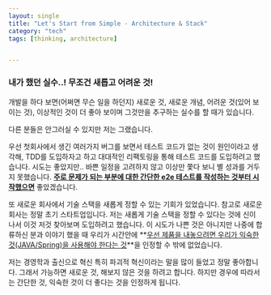 ```yaml
---
layout: single
title: "Let's Start from Simple - Architecture & Stack"
category: "tech"
tags: [thinking, architecture]


---
```


### 내가 했던 실수..! 무조건 새롭고 어려운 것!

개발을 하다 보면(어쩌면 무슨 일을 하던지) 새로운 것, 새로운 개념, 어려운 것(있어 보이는 것), 이상적인 것이 더 좋아 보이며 그것만을 추구하는 실수를 할 때가 있습니다.

다른 분들은 안그러실 수 있지만 저는 그랬습니다. 

우선 첫회사에서 생긴 여러가지 버그를 보면서 테스트 코드가 없는 것이 원인이라고 생각해, TDD를 도입하자고 하고 대대적인 리팩토링을 통해 테스트 코드를 도입하려고 했습니다. 시도는 좋았지만.. 바쁜 일정을 고려하지 않고 이상만 쫓다 보니 별 성과를 거두지 못했습니다. **<u>주로 문제가 되는 부분에 대한 간단한 e2e 테스트를 작성하는 것부터 시작했으면</u>** 좋았겠습니다.

또 새로운 회사에서 기술 스택을 새롭게 정할 수 있는 기회가 있었습니다. 참고로 새로운 회사는 정말 초기 스타트업입니다. 저는 새롭게 기술 스택을 정할 수 있다는 것에 신이 나서 이것 저것 찾아보며 도입하려고 했습니다. 이 시도가 나쁜 것은 아니지만 나중에 합류하신 분과 이야기 했을 때 우리가 시간안에 **<u>우선 제품을 내놓으려면 우리가 익숙한 것(JAVA/Spring)을 사용해야 한다는 것</u>**을 인정할 수 밖에 없었습니다. 

저는 경영학과 출신으로 혁신 특히 파괴적 혁신이라는 말을 많이 들었고 정말 좋아합니다. 그래서 가능하면 새로운 것, 해보지 않은 것을 하려고 합니다. 하지만 경우에 따라서는 간단한 것, 익숙한 것이 더 좋다는 것을 인정하게 됩니다.





